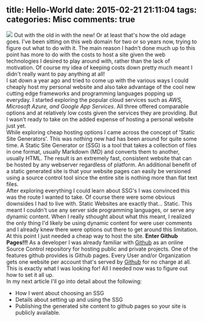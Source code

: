 title: Hello-World
date: 2015-02-21 21:11:04
tags:
categories: Misc
comments: true
---
<img id="HelloWorldOldNew" src="/2015/02/21/Hello-World/old-out-new-in.jpg"> Out with the old in with the new! Or at least that's how the old adage goes.  I've been sitting on this web domain for two or so years now, trying to figure out what to do with it.  The main reason I hadn't done much up to this point has more to do with the costs to host a site given the web technologies I desired to play around with, rather than the lack of motivation.  Of course my idea of keeping costs down pretty much meant I didn't really want to pay anything at all!
<BR />
I sat down a year ago and tried to come up with the various ways I could cheaply host my personal website and also take advantage of the cool new cutting edge frameworks and programming languages popping up everyday.  I started exploring the popular cloud services such as *AWS, Microsoft Azure, and Google App Services*.  All three offered comparable options and at relatively low costs given the services they are providing.  But I wasn't ready to take on the added expense of hosting a personal website just yet.
<BR />
While exploring cheap hosting options I came across the concept of 'Static Site Generators'.  This was nothing new had has been around for quite some time. A Static Site Generator or (SSG) is a tool that takes a collection of files in one format, usually Markdown (MD) and converts them to another, usually HTML.  The result is an extremely fast, consistent website that can be hosted by any webserver regardless of platform.  An additional benefit of a static generated site is that your website pages can easily be versioned using a source control tool since the entire site is nothing more than flat text files.
<BR />
After exploring everything I could learn about SSG's I was convinced this was the route I wanted to take.  Of course there were some obvious downsides I had to live with.  Static Websites are exactly that... Static.  This meant I couldn't use any server side programming languages, or serve any dynamic content. When I really sthought about what this meant, I realized the only thing I'd likely be using dynamic content for were user comments and I already knew there were options out there to get around this limitation.
<BR />
At this point I just needed a cheap way to host the site. **Enter Github Pages!!!**  As a developer I was already familiar with <a href="http://www.github.com">Github</a> as an online Source Control repository for hosting public and private projects.  One of the features github provides is Github pages.  Every User and/or Organization gets one website per account that's served by <a href="http://www.github.com">Github</a> for no charge at all.  This is exactly what I was looking for!  All I needed now was to figure out how to set it all up.
<BR />
In my next article I'll go into detail about the following:
- How I went about choosing an SSG
- Details about setting up and using the SSG
- Publishing the generated site content to github pages so your site is publicly available.
</br>

